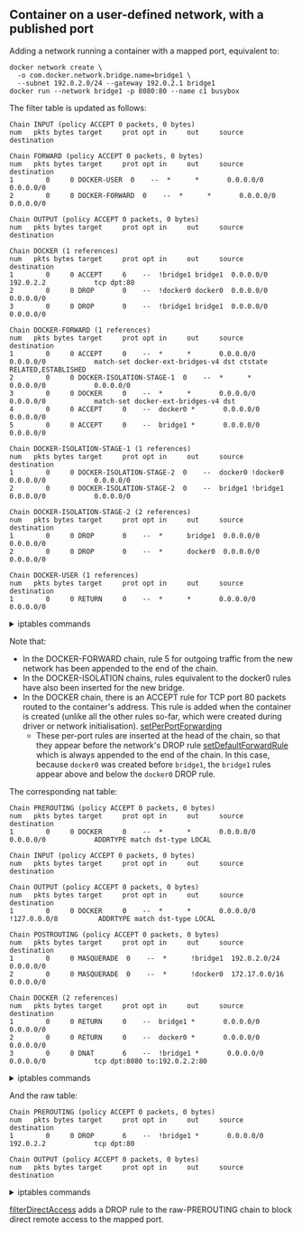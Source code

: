 ## Container on a user-defined network, with a published port

Adding a network running a container with a mapped port, equivalent to:

	docker network create \
	  -o com.docker.network.bridge.name=bridge1 \
	  --subnet 192.0.2.0/24 --gateway 192.0.2.1 bridge1
	docker run --network bridge1 -p 8080:80 --name c1 busybox

The filter table is updated as follows:

    Chain INPUT (policy ACCEPT 0 packets, 0 bytes)
    num   pkts bytes target     prot opt in     out     source               destination         
    
    Chain FORWARD (policy ACCEPT 0 packets, 0 bytes)
    num   pkts bytes target     prot opt in     out     source               destination         
    1        0     0 DOCKER-USER  0    --  *      *       0.0.0.0/0            0.0.0.0/0           
    2        0     0 DOCKER-FORWARD  0    --  *      *       0.0.0.0/0            0.0.0.0/0           
    
    Chain OUTPUT (policy ACCEPT 0 packets, 0 bytes)
    num   pkts bytes target     prot opt in     out     source               destination         
    
    Chain DOCKER (1 references)
    num   pkts bytes target     prot opt in     out     source               destination         
    1        0     0 ACCEPT     6    --  !bridge1 bridge1  0.0.0.0/0            192.0.2.2            tcp dpt:80
    2        0     0 DROP       0    --  !docker0 docker0  0.0.0.0/0            0.0.0.0/0           
    3        0     0 DROP       0    --  !bridge1 bridge1  0.0.0.0/0            0.0.0.0/0           
    
    Chain DOCKER-FORWARD (1 references)
    num   pkts bytes target     prot opt in     out     source               destination         
    1        0     0 ACCEPT     0    --  *      *       0.0.0.0/0            0.0.0.0/0            match-set docker-ext-bridges-v4 dst ctstate RELATED,ESTABLISHED
    2        0     0 DOCKER-ISOLATION-STAGE-1  0    --  *      *       0.0.0.0/0            0.0.0.0/0           
    3        0     0 DOCKER     0    --  *      *       0.0.0.0/0            0.0.0.0/0            match-set docker-ext-bridges-v4 dst
    4        0     0 ACCEPT     0    --  docker0 *       0.0.0.0/0            0.0.0.0/0           
    5        0     0 ACCEPT     0    --  bridge1 *       0.0.0.0/0            0.0.0.0/0           
    
    Chain DOCKER-ISOLATION-STAGE-1 (1 references)
    num   pkts bytes target     prot opt in     out     source               destination         
    1        0     0 DOCKER-ISOLATION-STAGE-2  0    --  docker0 !docker0  0.0.0.0/0            0.0.0.0/0           
    2        0     0 DOCKER-ISOLATION-STAGE-2  0    --  bridge1 !bridge1  0.0.0.0/0            0.0.0.0/0           
    
    Chain DOCKER-ISOLATION-STAGE-2 (2 references)
    num   pkts bytes target     prot opt in     out     source               destination         
    1        0     0 DROP       0    --  *      bridge1  0.0.0.0/0            0.0.0.0/0           
    2        0     0 DROP       0    --  *      docker0  0.0.0.0/0            0.0.0.0/0           
    
    Chain DOCKER-USER (1 references)
    num   pkts bytes target     prot opt in     out     source               destination         
    1        0     0 RETURN     0    --  *      *       0.0.0.0/0            0.0.0.0/0           
    

<details>
<summary>iptables commands</summary>

    -P INPUT ACCEPT
    -P FORWARD ACCEPT
    -P OUTPUT ACCEPT
    -N DOCKER
    -N DOCKER-FORWARD
    -N DOCKER-ISOLATION-STAGE-1
    -N DOCKER-ISOLATION-STAGE-2
    -N DOCKER-USER
    -A FORWARD -j DOCKER-USER
    -A FORWARD -j DOCKER-FORWARD
    -A DOCKER -d 192.0.2.2/32 ! -i bridge1 -o bridge1 -p tcp -m tcp --dport 80 -j ACCEPT
    -A DOCKER ! -i docker0 -o docker0 -j DROP
    -A DOCKER ! -i bridge1 -o bridge1 -j DROP
    -A DOCKER-FORWARD -m set --match-set docker-ext-bridges-v4 dst -m conntrack --ctstate RELATED,ESTABLISHED -j ACCEPT
    -A DOCKER-FORWARD -j DOCKER-ISOLATION-STAGE-1
    -A DOCKER-FORWARD -m set --match-set docker-ext-bridges-v4 dst -j DOCKER
    -A DOCKER-FORWARD -i docker0 -j ACCEPT
    -A DOCKER-FORWARD -i bridge1 -j ACCEPT
    -A DOCKER-ISOLATION-STAGE-1 -i docker0 ! -o docker0 -j DOCKER-ISOLATION-STAGE-2
    -A DOCKER-ISOLATION-STAGE-1 -i bridge1 ! -o bridge1 -j DOCKER-ISOLATION-STAGE-2
    -A DOCKER-ISOLATION-STAGE-2 -o bridge1 -j DROP
    -A DOCKER-ISOLATION-STAGE-2 -o docker0 -j DROP
    -A DOCKER-USER -j RETURN
    

</details>

Note that:

 - In the DOCKER-FORWARD chain, rule 5 for outgoing traffic from the new network has been
   appended to the end of the chain.
 - In the DOCKER-ISOLATION chains, rules equivalent to the docker0 rules have
   also been inserted for the new bridge.
 - In the DOCKER chain, there is an ACCEPT rule for TCP port 80 packets routed
   to the container's address. This rule is added when the container is created
   (unlike all the other rules so-far, which were created during driver or
   network initialisation). [setPerPortForwarding][1]
   - These per-port rules are inserted at the head of the chain, so that they
     appear before the network's DROP rule [setDefaultForwardRule][2] which is
     always appended to the end of the chain. In this case, because `docker0` was
     created before `bridge1`, the `bridge1` rules appear above and below the
     `docker0` DROP rule.

[1]: https://github.com/moby/moby/blob/675c2ac2db93e38bb9c5a6615d4155a969535fd9/libnetwork/drivers/bridge/port_mapping_linux.go#L795
[2]: https://github.com/robmry/moby/blob/52c89d467fc5326149e4bbb8903d23589b66ff0d/libnetwork/drivers/bridge/setup_ip_tables_linux.go#L252

The corresponding nat table:

    Chain PREROUTING (policy ACCEPT 0 packets, 0 bytes)
    num   pkts bytes target     prot opt in     out     source               destination         
    1        0     0 DOCKER     0    --  *      *       0.0.0.0/0            0.0.0.0/0            ADDRTYPE match dst-type LOCAL
    
    Chain INPUT (policy ACCEPT 0 packets, 0 bytes)
    num   pkts bytes target     prot opt in     out     source               destination         
    
    Chain OUTPUT (policy ACCEPT 0 packets, 0 bytes)
    num   pkts bytes target     prot opt in     out     source               destination         
    1        0     0 DOCKER     0    --  *      *       0.0.0.0/0           !127.0.0.0/8          ADDRTYPE match dst-type LOCAL
    
    Chain POSTROUTING (policy ACCEPT 0 packets, 0 bytes)
    num   pkts bytes target     prot opt in     out     source               destination         
    1        0     0 MASQUERADE  0    --  *      !bridge1  192.0.2.0/24         0.0.0.0/0           
    2        0     0 MASQUERADE  0    --  *      !docker0  172.17.0.0/16        0.0.0.0/0           
    
    Chain DOCKER (2 references)
    num   pkts bytes target     prot opt in     out     source               destination         
    1        0     0 RETURN     0    --  bridge1 *       0.0.0.0/0            0.0.0.0/0           
    2        0     0 RETURN     0    --  docker0 *       0.0.0.0/0            0.0.0.0/0           
    3        0     0 DNAT       6    --  !bridge1 *       0.0.0.0/0            0.0.0.0/0            tcp dpt:8080 to:192.0.2.2:80
    

<details>
<summary>iptables commands</summary>

    -P PREROUTING ACCEPT
    -P INPUT ACCEPT
    -P OUTPUT ACCEPT
    -P POSTROUTING ACCEPT
    -N DOCKER
    -A PREROUTING -m addrtype --dst-type LOCAL -j DOCKER
    -A OUTPUT ! -d 127.0.0.0/8 -m addrtype --dst-type LOCAL -j DOCKER
    -A POSTROUTING -s 192.0.2.0/24 ! -o bridge1 -j MASQUERADE
    -A POSTROUTING -s 172.17.0.0/16 ! -o docker0 -j MASQUERADE
    -A DOCKER -i bridge1 -j RETURN
    -A DOCKER -i docker0 -j RETURN
    -A DOCKER ! -i bridge1 -p tcp -m tcp --dport 8080 -j DNAT --to-destination 192.0.2.2:80
    

</details>

And the raw table:

    Chain PREROUTING (policy ACCEPT 0 packets, 0 bytes)
    num   pkts bytes target     prot opt in     out     source               destination         
    1        0     0 DROP       6    --  !bridge1 *       0.0.0.0/0            192.0.2.2            tcp dpt:80
    
    Chain OUTPUT (policy ACCEPT 0 packets, 0 bytes)
    num   pkts bytes target     prot opt in     out     source               destination         
    

<details>
<summary>iptables commands</summary>

    -P PREROUTING ACCEPT
    -P OUTPUT ACCEPT
    -A PREROUTING -d 192.0.2.2/32 ! -i bridge1 -p tcp -m tcp --dport 80 -j DROP
    

</details>

[filterDirectAccess][3] adds a DROP rule to the raw-PREROUTING chain to block direct remote access to the mapped port.

[3]: https://github.com/search?q=repo%3Amoby%2Fmoby%20filterDirectAccess&type=code
